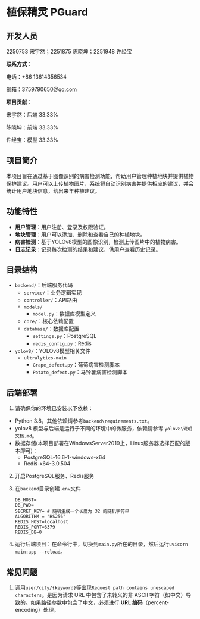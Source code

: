 # 植保精灵 PGuard

## 开发人员

2250753 宋宇然；2251875 陈晓坤；2251948 许经宝

**联系方式：**

电话：+86 13614356534

邮箱：3759790650@qq.com

**项目贡献：**

宋宇然：后端 33.33%

陈晓坤：前端 33.33%

许经宝：模型 33.33%

## 项目简介

本项目旨在通过基于图像识别的病害检测功能，帮助用户管理种植地块并提供植物保护建议。用户可以上传植物图片，系统将自动识别病害并提供相应的建议，并会统计用户地块信息，给出来年种植建议。

## 功能特性

- **用户管理**：用户注册、登录及权限验证。
- **地块管理**：用户可以添加、删除和查看自己的种植地块。
- **病害检测**：基于YOLOv8模型的图像识别，检测上传图片中的植物病害。
- **日志记录**：记录每次检测的结果和建议，供用户查看历史记录。

## 目录结构

- `backend/`：后端服务代码
  - `service/`：业务逻辑实现
  - `controller/`：API路由
  - `models/` 
    * `model.py`：数据库模型定义
  - `core/`：核心依赖配置
  - `database/`：数据库配置
    * `settings.py`：PostgreSQL
    * `redis_config.py`：Redis
- `yolov8/`：YOLOv8模型相关文件
  * `ultralytics-main` 
    * `Grape_defect.py`：葡萄病害检测脚本
    * `Potato_defect.py`：马铃薯病害检测脚本

## 后端部署

1. 请确保你的环境已安装以下依赖：

- Python 3.8，其他依赖请参考`backend\requirements.txt`。
- yolov8 模型与后端是运行于不同的环境中的微服务，依赖请参考 `yolov8\说明文档.md`。
- 数据存储(本项目部署在WindowsServer2019上，Linux服务器选择匹配的版本即可)：
  * PostgreSQL-16.6-1-windows-x64
  * Redis-x64-3.0.504

2. 开启PostgreSQL服务、Redis服务

3. 在`backend`目录创建`.env`文件

   ```.env
   DB_HOST=
   DB_PWD=
   SECRET_KEY= # 随机生成一个长度为 32 的随机字符串
   ALGORITHM = "HS256"
   REDIS_HOST=localhost
   REDIS_PORT=6379
   REDIS_DB=0
   ```

4. 运行后端项目：在命令行中，切换到`main.py`所在的目录，然后运行`uvicorn main:app --reload`。

## 常见问题

1. 调用`user/city/{keyword}`等出现`Request path contains unescaped characters`。是因为请求 URL 中包含了未转义的非 ASCII 字符（如中文）导致的。如果路径参数中包含了中文，必须进行 **URL 编码**（percent-encoding）处理。
